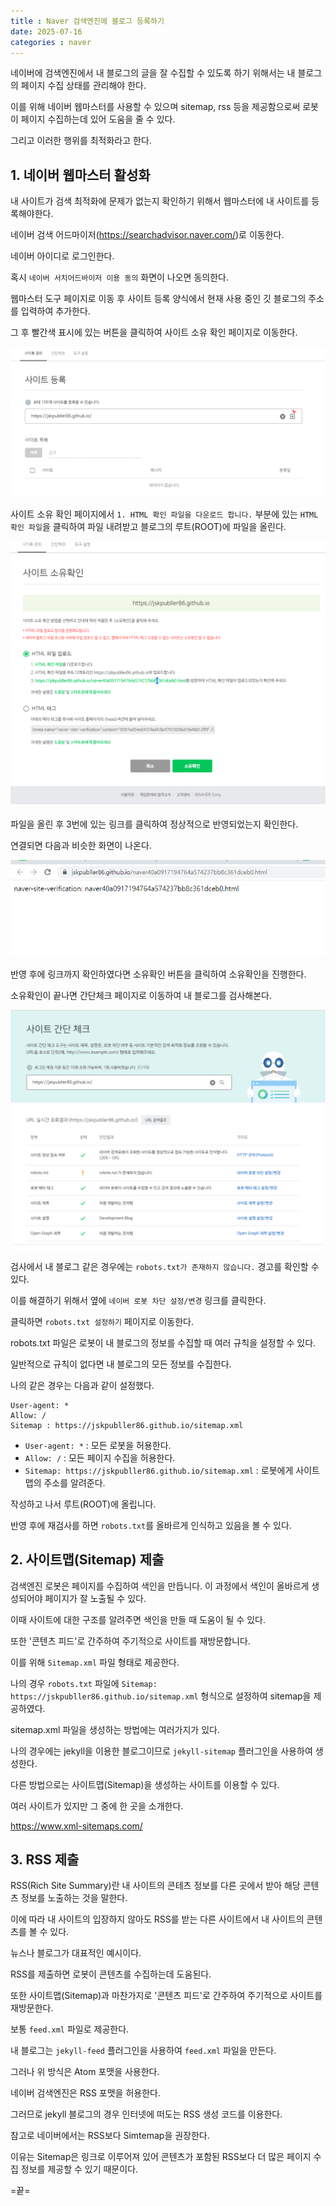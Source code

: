 ```yaml
---
title : Naver 검색엔진에 블로그 등록하기
date: 2025-07-16
categories : naver
---
```



네이버에 검색엔진에서 내 블로그의 글을 잘 수집할 수 있도록 하기 위해서는 내 블로그의 페이지 수집 상태를 관리해야 한다.

이를 위해 네이버 웹마스터를 사용할 수 있으며 sitemap, rss 등을 제공함으로써 로봇이 페이지 수집하는데 있어 도움을 줄 수 있다.

그리고 이러한 행위를 최적화라고 한다.

## 1. 네이버 웹마스터 활성화

내 사이트가 검색 최적화에 문제가 없는지 확인하기 위해서 웹마스터에 내 사이트를 등록해야한다.

네이버 검색 어드마이저(<https://searchadvisor.naver.com/>)로 이동한다.

네이버 아이디로 로그인한다.

혹시 `네이버 서치어드바이저 이용 동의` 화면이 나오면 동의한다.

웹마스터 도구 페이지로 이동 후 사이트 등록 양식에서 현재 사용 중인 깃 블로그의 주소를 입력하여 추가한다. 

그 후 빨간색 표시에 있는 버튼을 클릭하여 사이트 소유 확인 페이지로 이동한다.

![사이트 등록 페이지](/assets/images/naver/webmaster.PNG)

사이트 소유 확인 페이지에서 `1. HTML 확인 파일을 다운로드 합니다.` 부분에 있는 `HTML 확인 파일`을 클릭하여 파일 내려받고 블로그의 루트(ROOT)에 파일을 올린다.

![사이트 등록 페이지2](/assets/images/naver/webmaster2.PNG)

파일을 올린 후 3번에 있는 링크를 클릭하여 정상적으로 반영되었는지 확인한다.

연결되면 다음과 비슷한 화면이 나온다.

![사이트 등록 페이지3](/assets/images/naver/webmaster3.PNG)


반영 후에 링크까지 확인하였다면 소유확인 버튼을 클릭하여 소유확인을 진행한다.


소유확인이 끝나면 간단체크 페이지로 이동하여 내 블로그를 검사해본다.

![사이트 등록 페이지2](/assets/images/naver/webmaster4.PNG)


검사에서 내 블로그 같은 경우에는 `robots.txt가 존재하지 않습니다.` 경고를 확인할 수 있다. 

이를 해결하기 위해서 옆에 `네이버 로봇 차단 설정/변경` 링크를 클릭한다. 

클릭하면 `robots.txt 설정하기` 페이지로 이동한다. 

robots.txt 파일은 로봇이 내 블로그의 정보를 수집할 때 여러 규칙을 설정할 수 있다. 

일반적으로 규칙이 없다면 내 블로그의 모든 정보를 수집한다.

나의 같은 경우는 다음과 같이 설정했다. 

```
User-agent: *
Allow: /
Sitemap : https://jskpubller86.github.io/sitemap.xml
```

- `User-agent: *` : 모든 로봇을 허용한다.
- `Allow: /` : 모든 페이지 수집을 허용한다.
- `Sitemap: https://jskpubller86.github.io/sitemap.xml` : 로봇에게 사이트 맵의 주소를 알려준다.

작성하고 나서 루트(ROOT)에 올립니다.

반영 후에 재검사를 하면 `robots.txt`를 올바르게 인식하고 있음을 볼 수 있다.

## 2. 사이트맵(Sitemap) 제출

검색엔진 로봇은 페이지를 수집하여 색인을 만듭니다. 이 과정에서 색인이 올바르게 생성되어야 페이지가 잘 노출될 수 있다.

이때 사이트에 대한 구조를 알려주면 색인을 만들 때 도움이 될 수 있다. 

또한 '콘텐츠 피드'로 간주하여 주기적으로 사이트를 재방문합니다.

이를 위해 `Sitemap.xml` 파일 형태로 제공한다. 

나의 경우 `robots.txt` 파일에 `Sitemap: https://jskpubller86.github.io/sitemap.xml` 형식으로 설정하여 sitemap을 제공하였다.

sitemap.xml 파일을 생성하는 방법에는 여러가지가 있다.

나의 경우에는 jekyll을 이용한 블로그이므로 `jekyll-sitemap` 플러그인을 사용하여 생성한다.

다른 방법으로는 사이트맵(Sitemap)을 생성하는 사이트를 이용할 수 있다. 

여러 사이트가 있지만 그 중에 한 곳을 소개한다. 

<https://www.xml-sitemaps.com/>

## 3. RSS 제출

RSS(Rich Site Summary)란 내 사이트의 콘테츠 정보를 다른 곳에서 받아 해당 콘텐츠 정보를 노출하는 것을 말한다.

이에 따라 내 사이트의 입장하지 않아도 RSS를 받는 다른 사이트에서 내 사이트의 콘텐츠를 볼 수 있다.

뉴스나 블로그가  대표적인 예시이다.

RSS를 제출하면 로봇이 콘텐츠를 수집하는데 도움된다.

또한 사이트맵(Sitemap)과 마찬가지로 '콘텐츠 피드'로 간주하여 주기적으로 사이트를 재방문한다.

보통 `feed.xml` 파일로 제공한다.

내 블로그는 `jekyll-feed` 플러그인을 사용하여 `feed.xml` 파일을 만든다.

그러나 위 방식은 Atom 포맷을 사용한다.

네이버 검색엔진은 RSS 포맷을 허용한다.

그러므로 jekyll 블로그의 경우 인터넷에 떠도는 RSS 생성 코드를 이용한다.

참고로 네이버에서는 RSS보다 Simtemap을 권장한다.

이유는 Sitemap은 링크로 이루어져 있어 콘텐츠가 포함된 RSS보다 더 많은 페이지 수집 정보를 제공할 수 있기 때문이다.



=끝=

















